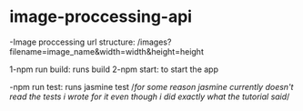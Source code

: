 # image-proccessing-api

-Image proccessing url structure: /images?filename=image_name&width=width&height=height

1-npm run build: runs build
2-npm start: to start the app

-npm run test: runs jasmine test /*for some reason jasmine currently doesn't read the tests i wrote for it even though i did exactly what the tutorial said*/
